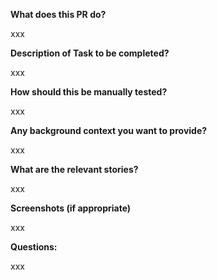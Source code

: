**What does this PR do?**

  xxx

  **Description of Task to be completed?**

  xxx

  **How should this be manually tested?**

  xxx

  **Any background context you want to provide?**

  xxx

  **What are the relevant stories?**

  xxx

  **Screenshots (if appropriate)**

  xxx

  **Questions:**

 xxx